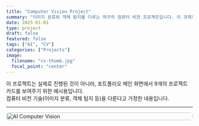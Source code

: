 ```yaml
---
title: "Computer Vision Project"
summary: "이미지 분류와 객체 탐지를 다루는 허구의 컴퓨터 비전 프로젝트입니다. 이 과제의 카드 수 요건(9개)을 채우기 위한 예시용 프로젝트입니다."
date: 2025-01-01
type: project
draft: false
featured: false
tags: ["AI", "CV"]
categories: ["Projects"]
image:
  filename: "cv-thumb.jpg"
  focal_point: "center"
---
```


이 프로젝트는 실제로 진행된 것이 아니라, 포트폴리오 메인 화면에서 9개의 프로젝트 카드를 보여주기 위한 예시용입니다.  
컴퓨터 비전 기술(이미지 분류, 객체 탐지 등)을 다룬다고 가정한 내용입니다.

---


<div style="display: flex; flex-direction: column; gap: 1rem;">

<img src="https://images.unsplash.com/photo-1591696331113-e05b1a8d05c3" alt="AI Computer Vision" style="width:100%; border-radius:8px;">

</div>
